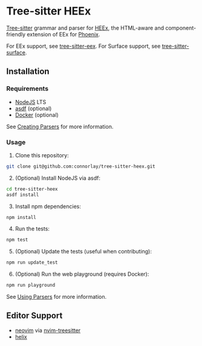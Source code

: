 # Tree-sitter HEEx

[Tree-sitter](https://tree-sitter.github.io/tree-sitter/) grammar and parser for [HEEx](https://hexdocs.pm/phoenix_live_view/Phoenix.LiveView.Helpers.html#sigil_H/2), the HTML-aware and component-friendly extension of EEx for [Phoenix](https://www.phoenixframework.org/).

For EEx support, see [tree-sitter-eex](https://github.com/connorlay/tree-sitter-eex). For Surface support, see [tree-sitter-surface](https://github.com/connorlay/tree-sitter-surface).

## Installation

### Requirements
* [NodeJS](https://nodejs.org/en/) LTS
* [asdf](https://asdf-vm.com/) (optional)
* [Docker](https://www.docker.com/) (optional)

See [Creating Parsers](https://tree-sitter.github.io/tree-sitter/creating-parsers) for more information.

### Usage
1. Clone this repository:
```sh
git clone git@github.com:connorlay/tree-sitter-heex.git
```

2. (Optional) Install NodeJS via asdf:
```sh
cd tree-sitter-heex
asdf install
```

3. Install npm dependencies:
```sh
npm install
```

4. Run the tests:
```sh
npm test
```

5. (Optional) Update the tests (useful when contributing):
```sh
npm run update_test
```

6. (Optional) Run the web playground (requires Docker):
```sh
npm run playground
```

See [Using Parsers](https://tree-sitter.github.io/tree-sitter/using-parsers) for more information.

## Editor Support

* [neovim](https://neovim.io/) via [nvim-treesitter](https://github.com/nvim-treesitter/nvim-treesitter)
* [helix](https://helix-editor.com/)
